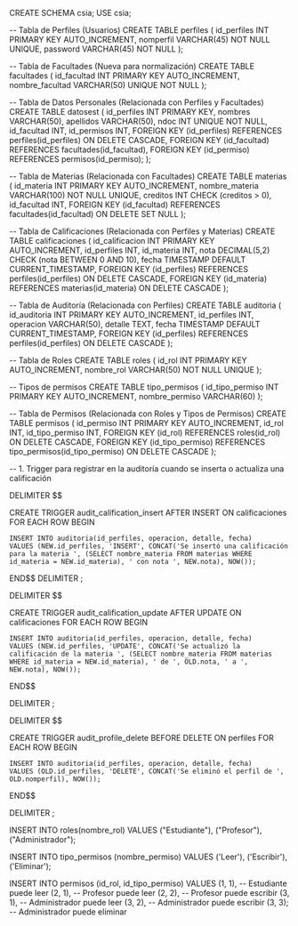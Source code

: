 CREATE SCHEMA csia;
USE csia;

-- Tabla de Perfiles (Usuarios)
CREATE TABLE perfiles (
    id_perfiles INT PRIMARY KEY AUTO_INCREMENT,
    nomperfil VARCHAR(45) NOT NULL UNIQUE,
    password VARCHAR(45) NOT NULL
);

-- Tabla de Facultades (Nueva para normalización)
CREATE TABLE facultades (
    id_facultad INT PRIMARY KEY AUTO_INCREMENT,
    nombre_facultad VARCHAR(50) UNIQUE NOT NULL
);

-- Tabla de Datos Personales (Relacionada con Perfiles y Facultades)
CREATE TABLE datosest (
    id_perfiles INT PRIMARY KEY,
    nombres VARCHAR(50),
    apellidos VARCHAR(50),
    ndoc INT UNIQUE NOT NULL,
    id_facultad INT,
    id_permisos INT,
    FOREIGN KEY (id_perfiles) REFERENCES perfiles(id_perfiles) ON DELETE CASCADE,
    FOREIGN KEY (id_facultad) REFERENCES facultades(id_facultad), 
    FOREIGN KEY (id_permiso) REFERENCES permisos(id_permiso);
);

-- Tabla de Materias (Relacionada con Facultades)
CREATE TABLE materias (
    id_materia INT PRIMARY KEY AUTO_INCREMENT,
    nombre_materia VARCHAR(100) NOT NULL UNIQUE,
    creditos INT CHECK (creditos > 0),
    id_facultad INT,
    FOREIGN KEY (id_facultad) REFERENCES facultades(id_facultad) ON DELETE SET NULL
);

-- Tabla de Calificaciones (Relacionada con Perfiles y Materias)
CREATE TABLE calificaciones (
    id_calificacion INT PRIMARY KEY AUTO_INCREMENT,
    id_perfiles INT,
    id_materia INT,
    nota DECIMAL(5,2) CHECK (nota BETWEEN 0 AND 10),
    fecha TIMESTAMP DEFAULT CURRENT_TIMESTAMP,
    FOREIGN KEY (id_perfiles) REFERENCES perfiles(id_perfiles) ON DELETE CASCADE,
    FOREIGN KEY (id_materia) REFERENCES materias(id_materia) ON DELETE CASCADE
);

-- Tabla de Auditoría (Relacionada con Perfiles)
CREATE TABLE auditoria (
    id_auditoria INT PRIMARY KEY AUTO_INCREMENT,
    id_perfiles INT,
    operacion VARCHAR(50),
    detalle TEXT,
    fecha TIMESTAMP DEFAULT CURRENT_TIMESTAMP,
    FOREIGN KEY (id_perfiles) REFERENCES perfiles(id_perfiles) ON DELETE CASCADE
);

-- Tabla de Roles
CREATE TABLE roles (
    id_rol INT PRIMARY KEY AUTO_INCREMENT,
    nombre_rol VARCHAR(50) NOT NULL UNIQUE
);

-- Tipos de permisos 
CREATE TABLE tipo_permisos ( 
    id_tipo_permiso INT PRIMARY KEY AUTO_INCREMENT, 
    nombre_permiso VARCHAR(60)
);

-- Tabla de Permisos (Relacionada con Roles y Tipos de Permisos)
CREATE TABLE permisos (
    id_permiso INT PRIMARY KEY AUTO_INCREMENT,
    id_rol INT,
    id_tipo_permiso INT,
    FOREIGN KEY (id_rol) REFERENCES roles(id_rol) ON DELETE CASCADE,
    FOREIGN KEY (id_tipo_permiso) REFERENCES tipo_permisos(id_tipo_permiso) ON DELETE CASCADE
);

-- 1. Trigger para registrar en la auditoría cuando se inserta o actualiza una calificación

DELIMITER $$

CREATE TRIGGER audit_calification_insert AFTER INSERT ON calificaciones
FOR EACH ROW
BEGIN

    INSERT INTO auditoria(id_perfiles, operacion, detalle, fecha)
    VALUES (NEW.id_perfiles, 'INSERT', CONCAT('Se insertó una calificación para la materia ', (SELECT nombre_materia FROM materias WHERE id_materia = NEW.id_materia), ' con nota ', NEW.nota), NOW());
    
END$$
DELIMITER ;

DELIMITER $$

CREATE TRIGGER audit_calification_update AFTER UPDATE ON calificaciones
FOR EACH ROW
BEGIN

    INSERT INTO auditoria(id_perfiles, operacion, detalle, fecha)
    VALUES (NEW.id_perfiles, 'UPDATE', CONCAT('Se actualizó la calificación de la materia ', (SELECT nombre_materia FROM materias WHERE id_materia = NEW.id_materia), ' de ', OLD.nota, ' a ', NEW.nota), NOW());

END$$


DELIMITER ;

DELIMITER $$

CREATE TRIGGER audit_profile_delete BEFORE DELETE ON perfiles
FOR EACH ROW
BEGIN

    INSERT INTO auditoria(id_perfiles, operacion, detalle, fecha)
    VALUES (OLD.id_perfiles, 'DELETE', CONCAT('Se eliminó el perfil de ', OLD.nomperfil), NOW());

END$$

DELIMITER ;

INSERT INTO roles(nombre_rol) VALUES ("Estudiante"), ("Profesor"), ("Administrador");

INSERT INTO tipo_permisos (nombre_permiso) VALUES ('Leer'), ('Escribir'), ('Eliminar');

INSERT INTO permisos (id_rol, id_tipo_permiso) VALUES 
(1, 1), -- Estudiante puede leer
(2, 1), -- Profesor puede leer
(2, 2), -- Profesor puede escribir
(3, 1), -- Administrador puede leer
(3, 2), -- Administrador puede escribir
(3, 3); -- Administrador puede eliminar
